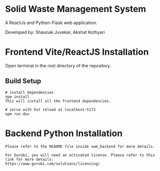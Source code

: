 # Solid Waste Management System

A ReactJs and Python-Flask web application.

Developed by: Shaunak Juvekar, Akshat Kothyari

# Frontend Vite/ReactJS Installation

Open terminal in the root directory of the repository.

## Build Setup

```
# install dependencies
npm install
This will install all the frontend dependencies.

# serve with hot reload at localhost:5173
npm run dev
```

# Backend Python Installation

```
Please refer to the README file inside swm_backend for more details.

For Gurobi, you will need an activated license. Please refer to this link for more details:
https://www.gurobi.com/solutions/licensing/
```








